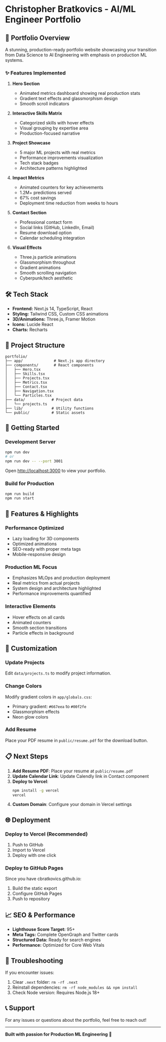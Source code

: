 # Christopher Bratkovics - AI/ML Engineer Portfolio

## 🚀 Portfolio Overview

A stunning, production-ready portfolio website showcasing your transition from Data Science to AI Engineering with emphasis on production ML systems.

### ✨ Features Implemented

1. **Hero Section**
   - Animated metrics dashboard showing real production stats
   - Gradient text effects and glassmorphism design
   - Smooth scroll indicators

2. **Interactive Skills Matrix**
   - Categorized skills with hover effects
   - Visual grouping by expertise area
   - Production-focused narrative

3. **Project Showcase**
   - 5 major ML projects with real metrics
   - Performance improvements visualization
   - Tech stack badges
   - Architecture patterns highlighted

4. **Impact Metrics**
   - Animated counters for key achievements
   - 1.2M+ predictions served
   - 67% cost savings
   - Deployment time reduction from weeks to hours

5. **Contact Section**
   - Professional contact form
   - Social links (GitHub, LinkedIn, Email)
   - Resume download option
   - Calendar scheduling integration

6. **Visual Effects**
   - Three.js particle animations
   - Glassmorphism throughout
   - Gradient animations
   - Smooth scrolling navigation
   - Cyberpunk/tech aesthetic

## 🛠 Tech Stack

- **Frontend:** Next.js 14, TypeScript, React
- **Styling:** Tailwind CSS, Custom CSS animations
- **3D/Animations:** Three.js, Framer Motion
- **Icons:** Lucide React
- **Charts:** Recharts

## 📂 Project Structure

```
portfolio/
├── app/              # Next.js app directory
├── components/       # React components
│   ├── Hero.tsx
│   ├── Skills.tsx
│   ├── Projects.tsx
│   ├── Metrics.tsx
│   ├── Contact.tsx
│   ├── Navigation.tsx
│   └── Particles.tsx
├── data/            # Project data
│   └── projects.ts
├── lib/             # Utility functions
└── public/          # Static assets
```

## 🚀 Getting Started

### Development Server

```bash
npm run dev
# or
npm run dev -- --port 3001
```

Open [http://localhost:3000](http://localhost:3000) to view your portfolio.

### Build for Production

```bash
npm run build
npm run start
```

## 📱 Features & Highlights

### Performance Optimized
- Lazy loading for 3D components
- Optimized animations
- SEO-ready with proper meta tags
- Mobile-responsive design

### Production ML Focus
- Emphasizes MLOps and production deployment
- Real metrics from actual projects
- System design and architecture highlighted
- Performance improvements quantified

### Interactive Elements
- Hover effects on all cards
- Animated counters
- Smooth section transitions
- Particle effects in background

## 🎨 Customization

### Update Projects
Edit `data/projects.ts` to modify project information.

### Change Colors
Modify gradient colors in `app/globals.css`:
- Primary gradient: `#667eea` to `#00f2fe`
- Glassmorphism effects
- Neon glow colors

### Add Resume
Place your PDF resume in `public/resume.pdf` for the download button.

## 📋 Next Steps

1. **Add Resume PDF**: Place your resume at `public/resume.pdf`
2. **Update Calendar Link**: Update Calendly link in Contact component
3. **Deploy to Vercel**: 
   ```bash
   npm install -g vercel
   vercel
   ```
4. **Custom Domain**: Configure your domain in Vercel settings

## 🌐 Deployment

### Deploy to Vercel (Recommended)
1. Push to GitHub
2. Import to Vercel
3. Deploy with one click

### Deploy to GitHub Pages
Since you have cbratkovics.github.io:
1. Build the static export
2. Configure GitHub Pages
3. Push to repository

## 📈 SEO & Performance

- **Lighthouse Score Target:** 95+
- **Meta Tags:** Complete OpenGraph and Twitter cards
- **Structured Data:** Ready for search engines
- **Performance:** Optimized for Core Web Vitals

## 🔧 Troubleshooting

If you encounter issues:
1. Clear `.next` folder: `rm -rf .next`
2. Reinstall dependencies: `rm -rf node_modules && npm install`
3. Check Node version: Requires Node.js 18+

## 📞 Support

For any issues or questions about the portfolio, feel free to reach out!

---

**Built with passion for Production ML Engineering** 🚀